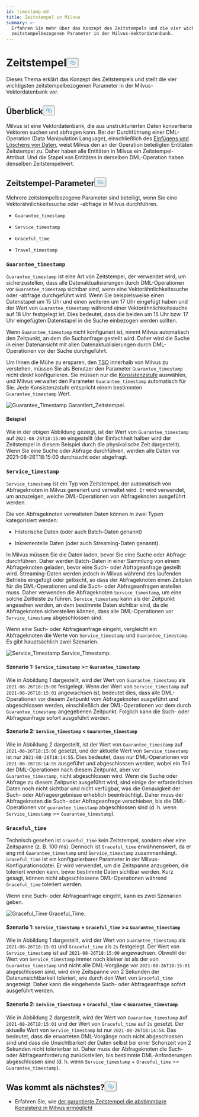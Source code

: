 ```yaml
---
id: timestamp.md
title: Zeitstempel in Milvus
summary: >-
  Erfahren Sie mehr über das Konzept des Zeitstempels und die vier wichtigsten
  zeitstempelbezogenen Parameter in der Milvus-Vektordatenbank.
---
```


<h1 id="Timestamp" class="common-anchor-header">Zeitstempel<button data-href="#Timestamp" class="anchor-icon" translate="no">
      <svg translate="no"
        aria-hidden="true"
        focusable="false"
        height="20"
        version="1.1"
        viewBox="0 0 16 16"
        width="16"
      >
        <path
          fill="#0092E4"
          fill-rule="evenodd"
          d="M4 9h1v1H4c-1.5 0-3-1.69-3-3.5S2.55 3 4 3h4c1.45 0 3 1.69 3 3.5 0 1.41-.91 2.72-2 3.25V8.59c.58-.45 1-1.27 1-2.09C10 5.22 8.98 4 8 4H4c-.98 0-2 1.22-2 2.5S3 9 4 9zm9-3h-1v1h1c1 0 2 1.22 2 2.5S13.98 12 13 12H9c-.98 0-2-1.22-2-2.5 0-.83.42-1.64 1-2.09V6.25c-1.09.53-2 1.84-2 3.25C6 11.31 7.55 13 9 13h4c1.45 0 3-1.69 3-3.5S14.5 6 13 6z"
        ></path>
      </svg>
    </button></h1><p>Dieses Thema erklärt das Konzept des Zeitstempels und stellt die vier wichtigsten zeitstempelbezogenen Parameter in der Milvus-Vektordatenbank vor.</p>
<h2 id="Overview" class="common-anchor-header">Überblick<button data-href="#Overview" class="anchor-icon" translate="no">
      <svg translate="no"
        aria-hidden="true"
        focusable="false"
        height="20"
        version="1.1"
        viewBox="0 0 16 16"
        width="16"
      >
        <path
          fill="#0092E4"
          fill-rule="evenodd"
          d="M4 9h1v1H4c-1.5 0-3-1.69-3-3.5S2.55 3 4 3h4c1.45 0 3 1.69 3 3.5 0 1.41-.91 2.72-2 3.25V8.59c.58-.45 1-1.27 1-2.09C10 5.22 8.98 4 8 4H4c-.98 0-2 1.22-2 2.5S3 9 4 9zm9-3h-1v1h1c1 0 2 1.22 2 2.5S13.98 12 13 12H9c-.98 0-2-1.22-2-2.5 0-.83.42-1.64 1-2.09V6.25c-1.09.53-2 1.84-2 3.25C6 11.31 7.55 13 9 13h4c1.45 0 3-1.69 3-3.5S14.5 6 13 6z"
        ></path>
      </svg>
    </button></h2><p>Milvus ist eine Vektordatenbank, die aus unstrukturierten Daten konvertierte Vektoren suchen und abfragen kann. Bei der Durchführung einer DML-Operation (Data Manipulation Language), einschließlich des <a href="https://milvus.io/docs/v2.1.x/data_processing.md">Einfügens und Löschens von Daten</a>, weist Milvus den an der Operation beteiligten Entitäten Zeitstempel zu. Daher haben alle Entitäten in Milvus ein Zeitstempel-Attribut. Und die Stapel von Entitäten in derselben DML-Operation haben denselben Zeitstempelwert.</p>
<h2 id="Timestamp-parameters" class="common-anchor-header">Zeitstempel-Parameter<button data-href="#Timestamp-parameters" class="anchor-icon" translate="no">
      <svg translate="no"
        aria-hidden="true"
        focusable="false"
        height="20"
        version="1.1"
        viewBox="0 0 16 16"
        width="16"
      >
        <path
          fill="#0092E4"
          fill-rule="evenodd"
          d="M4 9h1v1H4c-1.5 0-3-1.69-3-3.5S2.55 3 4 3h4c1.45 0 3 1.69 3 3.5 0 1.41-.91 2.72-2 3.25V8.59c.58-.45 1-1.27 1-2.09C10 5.22 8.98 4 8 4H4c-.98 0-2 1.22-2 2.5S3 9 4 9zm9-3h-1v1h1c1 0 2 1.22 2 2.5S13.98 12 13 12H9c-.98 0-2-1.22-2-2.5 0-.83.42-1.64 1-2.09V6.25c-1.09.53-2 1.84-2 3.25C6 11.31 7.55 13 9 13h4c1.45 0 3-1.69 3-3.5S14.5 6 13 6z"
        ></path>
      </svg>
    </button></h2><p>Mehrere zeitstempelbezogene Parameter sind beteiligt, wenn Sie eine Vektorähnlichkeitssuche oder -abfrage in Milvus durchführen.</p>
<ul>
<li><p><code translate="no">Guarantee_timestamp</code></p></li>
<li><p><code translate="no">Service_timestamp</code></p></li>
<li><p><code translate="no">Graceful_time</code></p></li>
<li><p><code translate="no">Travel_timestamp</code></p></li>
</ul>
<h3 id="Guaranteetimestamp" class="common-anchor-header"><code translate="no">Guarantee_timestamp</code></h3><p><code translate="no">Guarantee_timestamp</code> ist eine Art von Zeitstempel, der verwendet wird, um sicherzustellen, dass alle Datenaktualisierungen durch DML-Operationen vor <code translate="no">Guarantee_timestamp</code> sichtbar sind, wenn eine Vektorähnlichkeitssuche oder -abfrage durchgeführt wird. Wenn Sie beispielsweise einen Datenstapel um 15 Uhr und einen weiteren um 17 Uhr eingefügt haben und der Wert von <code translate="no">Guarantee_timestamp</code> während einer Vektorähnlichkeitssuche auf 18 Uhr festgelegt ist. Dies bedeutet, dass die beiden um 15 Uhr bzw. 17 Uhr eingefügten Datenstapel in die Suche einbezogen werden sollten.</p>
<p>Wenn <code translate="no">Guarantee_timestamp</code> nicht konfiguriert ist, nimmt Milvus automatisch den Zeitpunkt, an dem die Suchanfrage gestellt wird. Daher wird die Suche in einer Datenansicht mit allen Datenaktualisierungen durch DML-Operationen vor der Suche durchgeführt.</p>
<p>Um Ihnen die Mühe zu ersparen, den <a href="https://github.com/milvus-io/milvus/blob/master/docs/design_docs/20211214-milvus_hybrid_ts.md">TSO</a> innerhalb von Milvus zu verstehen, müssen Sie als Benutzer den Parameter <code translate="no">Guarantee_timestamp</code> nicht direkt konfigurieren. Sie müssen nur die <a href="https://milvus.io/docs/v2.1.x/consistency.md">Konsistenzstufe</a> auswählen, und Milvus verwaltet den Parameter <code translate="no">Guarantee_timestamp</code> automatisch für Sie. Jede Konsistenzstufe entspricht einem bestimmten <code translate="no">Guarantee_timestamp</code> Wert.</p>
<p>
  
   <span class="img-wrapper"> <img translate="no" src="/docs/v2.5.x/assets/Guarantee_Timestamp.png" alt="Guarantee_Timestamp" class="doc-image" id="guarantee_timestamp" />
   </span> <span class="img-wrapper"> <span>Garantiert_Zeitstempel</span>. </span></p>
<h4 id="Example" class="common-anchor-header">Beispiel</h4><p>Wie in der obigen Abbildung gezeigt, ist der Wert von <code translate="no">Guarantee_timestamp</code> auf <code translate="no">2021-08-26T18:15:00</code> eingestellt (der Einfachheit halber wird der Zeitstempel in diesem Beispiel durch die physikalische Zeit dargestellt). Wenn Sie eine Suche oder Abfrage durchführen, werden alle Daten vor 2021-08-26T18:15:00 durchsucht oder abgefragt.</p>
<h3 id="Servicetimestamp" class="common-anchor-header"><code translate="no">Service_timestamp</code></h3><p><code translate="no">Service_timestamp</code> ist ein Typ von Zeitstempel, der automatisch von Abfrageknoten in Milvus generiert und verwaltet wird. Er wird verwendet, um anzuzeigen, welche DML-Operationen von Abfrageknoten ausgeführt werden.</p>
<p>Die von Abfrageknoten verwalteten Daten können in zwei Typen kategorisiert werden:</p>
<ul>
<li><p>Historische Daten (oder auch Batch-Daten genannt)</p></li>
<li><p>Inkrementelle Daten (oder auch Streaming-Daten genannt).</p></li>
</ul>
<p>In Milvus müssen Sie die Daten laden, bevor Sie eine Suche oder Abfrage durchführen. Daher werden Batch-Daten in einer Sammlung von einem Abfrageknoten geladen, bevor eine Such- oder Abfrageanfrage gestellt wird. Streaming-Daten werden jedoch in Milvus während des laufenden Betriebs eingefügt oder gelöscht, so dass der Abfrageknoten einen Zeitplan für die DML-Operationen und die Such- oder Abfrageanfragen erstellen muss. Daher verwenden die Abfrageknoten <code translate="no">Service_timestamp</code>, um eine solche Zeitleiste zu führen. <code translate="no">Service_timestamp</code> kann als der Zeitpunkt angesehen werden, an dem bestimmte Daten sichtbar sind, da die Abfrageknoten sicherstellen können, dass alle DML-Operationen vor <code translate="no">Service_timestamp</code> abgeschlossen sind.</p>
<p>Wenn eine Such- oder Abfrageanfrage eingeht, vergleicht ein Abfrageknoten die Werte von <code translate="no">Service_timestamp</code> und <code translate="no">Guarantee_timestamp</code>. Es gibt hauptsächlich zwei Szenarien.</p>
<p>
  
   <span class="img-wrapper"> <img translate="no" src="/docs/v2.5.x/assets/Service_Timestamp.png" alt="Service_Timestamp" class="doc-image" id="service_timestamp" />
   </span> <span class="img-wrapper"> <span>Service_Timestamp</span>. </span></p>
<h4 id="Scenario-1-Servicetimestamp--Guaranteetimestamp" class="common-anchor-header">Szenario 1: <code translate="no">Service_timestamp</code> &gt;= <code translate="no">Guarantee_timestamp</code></h4><p>Wie in Abbildung 1 dargestellt, wird der Wert von <code translate="no">Guarantee_timestamp</code> als <code translate="no">2021-08-26T18:15:00</code> festgelegt. Wenn der Wert von <code translate="no">Service_timestamp</code> auf <code translate="no">2021-08-26T18:15:01</code> angewachsen ist, bedeutet dies, dass alle DML-Operationen vor diesem Zeitpunkt vom Abfrageknoten ausgeführt und abgeschlossen werden, einschließlich der DML-Operationen vor dem durch <code translate="no">Guarantee_timestamp</code> angegebenen Zeitpunkt. Folglich kann die Such- oder Abfrageanfrage sofort ausgeführt werden.</p>
<h4 id="Scenario-2-Servicetimestamp--Guaranteetimestamp" class="common-anchor-header">Szenario 2: <code translate="no">Service_timestamp</code> &lt; <code translate="no">Guarantee_timestamp</code></h4><p>Wie in Abbildung 2 dargestellt, ist der Wert von <code translate="no">Guarantee_timestamp</code> auf <code translate="no">2021-08-26T18:15:00</code> gesetzt, und der aktuelle Wert von <code translate="no">Service_timestamp</code> ist nur <code translate="no">2021-08-26T18:14:55</code>. Dies bedeutet, dass nur DML-Operationen vor <code translate="no">2021-08-26T18:14:55</code> ausgeführt und abgeschlossen werden, wobei ein Teil der DML-Operationen nach diesem Zeitpunkt, aber vor <code translate="no">Guarantee_timestamp</code>, nicht abgeschlossen wird. Wenn die Suche oder Abfrage zu diesem Zeitpunkt ausgeführt wird, sind einige der erforderlichen Daten noch nicht sichtbar und nicht verfügbar, was die Genauigkeit der Such- oder Abfrageergebnisse erheblich beeinträchtigt. Daher muss der Abfrageknoten die Such- oder Abfrageanfrage verschieben, bis die DML-Operationen vor <code translate="no">guarantee_timestamp</code> abgeschlossen sind (d. h. wenn <code translate="no">Service_timestamp</code> &gt;= <code translate="no">Guarantee_timestamp</code>).</p>
<h3 id="Gracefultime" class="common-anchor-header"><code translate="no">Graceful_time</code></h3><p>Technisch gesehen ist <code translate="no">Graceful_time</code> kein Zeitstempel, sondern eher eine Zeitspanne (z. B. 100 ms). Dennoch ist <code translate="no">Graceful_time</code> erwähnenswert, da er eng mit <code translate="no">Guarantee_timestamp</code> und <code translate="no">Service_timestamp</code> zusammenhängt. <code translate="no">Graceful_time</code> ist ein konfigurierbarer Parameter in der Milvus-Konfigurationsdatei. Er wird verwendet, um die Zeitspanne anzugeben, die toleriert werden kann, bevor bestimmte Daten sichtbar werden. Kurz gesagt, können nicht abgeschlossene DML-Operationen während <code translate="no">Graceful_time</code> toleriert werden.</p>
<p>Wenn eine Such- oder Abfrageanfrage eingeht, kann es zwei Szenarien geben.</p>
<p>
  
   <span class="img-wrapper"> <img translate="no" src="/docs/v2.5.x/assets/Graceful_Time.png" alt="Graceful_Time" class="doc-image" id="graceful_time" />
   </span> <span class="img-wrapper"> <span>Graceful_Time</span>. </span></p>
<h4 id="Scenario-1-Servicetimestamp--+--Gracefultime--Guaranteetimestamp" class="common-anchor-header">Szenario 1: <code translate="no">Service_timestamp</code> + <code translate="no">Graceful_time</code> &gt;= <code translate="no">Guarantee_timestamp</code></h4><p>Wie in Abbildung 1 dargestellt, wird der Wert von <code translate="no">Guarantee_timestamp</code> als <code translate="no">2021-08-26T18:15:01</code> und <code translate="no">Graceful_time</code> als <code translate="no">2s</code> festgelegt. Der Wert von <code translate="no">Service_timestamp</code> ist auf <code translate="no">2021-08-26T18:15:00</code> angewachsen. Obwohl der Wert von <code translate="no">Service_timestamp</code> immer noch kleiner ist als der von <code translate="no">Guarantee_timestamp</code> und nicht alle DML-Vorgänge vor <code translate="no">2021-08-26T18:15:01</code> abgeschlossen sind, wird eine Zeitspanne von 2 Sekunden der Datenunsichtbarkeit toleriert, wie durch den Wert von <code translate="no">Graceful_time</code> angezeigt. Daher kann die eingehende Such- oder Abfrageanfrage sofort ausgeführt werden.</p>
<h4 id="Scenario-2-Servicetimestamp--+--Gracefultime--Guaranteetimestamp" class="common-anchor-header">Szenario 2: <code translate="no">Service_timestamp</code> + <code translate="no">Graceful_time</code> &lt; <code translate="no">Guarantee_timestamp</code></h4><p>Wie in Abbildung 2 dargestellt, wird der Wert von <code translate="no">Guarantee_timestamp</code> auf <code translate="no">2021-08-26T18:15:01</code> und der Wert von <code translate="no">Graceful_time</code> auf <code translate="no">2s</code> gesetzt. Der aktuelle Wert von <code translate="no">Service_timestamp</code> ist nur <code translate="no">2021-08-26T18:14:54</code>. Das bedeutet, dass die erwarteten DML-Vorgänge noch nicht abgeschlossen sind und dass die Unsichtbarkeit der Daten selbst bei einer Schonzeit von 2 Sekunden nicht tolerierbar ist. Daher muss der Abfrageknoten die Such- oder Abfrageanforderung zurückstellen, bis bestimmte DML-Anforderungen abgeschlossen sind (d. h. wenn <code translate="no">Service_timestamp</code> + <code translate="no">Graceful_time</code> &gt;= <code translate="no">Guarantee_timestamp</code>).</p>
<h2 id="Whats-next" class="common-anchor-header">Was kommt als nächstes?<button data-href="#Whats-next" class="anchor-icon" translate="no">
      <svg translate="no"
        aria-hidden="true"
        focusable="false"
        height="20"
        version="1.1"
        viewBox="0 0 16 16"
        width="16"
      >
        <path
          fill="#0092E4"
          fill-rule="evenodd"
          d="M4 9h1v1H4c-1.5 0-3-1.69-3-3.5S2.55 3 4 3h4c1.45 0 3 1.69 3 3.5 0 1.41-.91 2.72-2 3.25V8.59c.58-.45 1-1.27 1-2.09C10 5.22 8.98 4 8 4H4c-.98 0-2 1.22-2 2.5S3 9 4 9zm9-3h-1v1h1c1 0 2 1.22 2 2.5S13.98 12 13 12H9c-.98 0-2-1.22-2-2.5 0-.83.42-1.64 1-2.09V6.25c-1.09.53-2 1.84-2 3.25C6 11.31 7.55 13 9 13h4c1.45 0 3-1.69 3-3.5S14.5 6 13 6z"
        ></path>
      </svg>
    </button></h2><ul>
<li>Erfahren Sie, wie <a href="/docs/de/v2.5.x/consistency.md">der garantierte Zeitstempel die abstimmbare Konsistenz in Milvus ermöglicht</a></li>
</ul>
